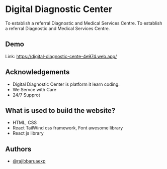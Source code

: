 # Digital Diagnostic Center

To establish a referral Diagnostic and Medical Services Centre. To establish a referral Diagnostic and Medical Services Centre.

## Demo

Link: https://digital-diagnostic-cente-4e974.web.app/

## Acknowledgements

- Digital Diagnostic Center is platform it learn coding.
- We Servce with Care
- 24/7 Supprot

## What is used to build the website?

- HTML, CSS
- React TailWind css framework, Font awesome library
- React js library

## Authors

- [@rajibbaruaexp](https://github.com/rajibbaruaexp)
